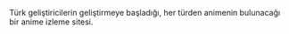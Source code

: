 Türk geliştiricilerin geliştirmeye başladığı, her türden animenin bulunacağı bir anime izleme sitesi.